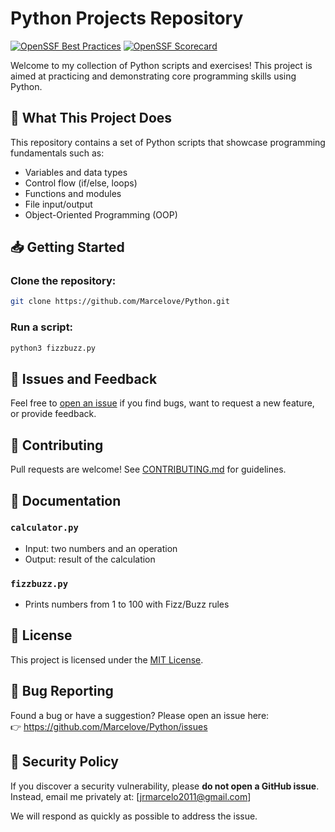 # Python Projects Repository

[![OpenSSF Best Practices](https://www.bestpractices.dev/projects/10308/badge)](https://www.bestpractices.dev/projects/10308)
[![OpenSSF Scorecard](https://api.securityscorecards.dev/projects/github.com/marcelove/python/badge)](https://securityscorecards.dev/viewer/?uri=github.com/marcelove/python)


Welcome to my collection of Python scripts and exercises! This project is aimed at practicing and demonstrating core programming skills using Python.

## 📌 What This Project Does
This repository contains a set of Python scripts that showcase programming fundamentals such as:
- Variables and data types
- Control flow (if/else, loops)
- Functions and modules
- File input/output
- Object-Oriented Programming (OOP)

## 📥 Getting Started
### Clone the repository:
```bash
git clone https://github.com/Marcelove/Python.git
```

### Run a script:
```bash
python3 fizzbuzz.py
```

## 🐛 Issues and Feedback
Feel free to [open an issue](https://github.com/Marcelove/Python/issues) if you find bugs, want to request a new feature, or provide feedback.

## 🙌 Contributing
Pull requests are welcome! See [CONTRIBUTING.md](CONTRIBUTING.md) for guidelines.

## 📖 Documentation

### `calculator.py`
- Input: two numbers and an operation
- Output: result of the calculation

### `fizzbuzz.py`
- Prints numbers from 1 to 100 with Fizz/Buzz rules

## 📄 License
This project is licensed under the [MIT License](LICENSE).

## 🐞 Bug Reporting

Found a bug or have a suggestion? Please open an issue here:  
👉 https://github.com/Marcelove/Python/issues

## 🔐 Security Policy

If you discover a security vulnerability, please **do not open a GitHub issue**.  
Instead, email me privately at: [jrmarcelo2011@gmail.com]

We will respond as quickly as possible to address the issue.
